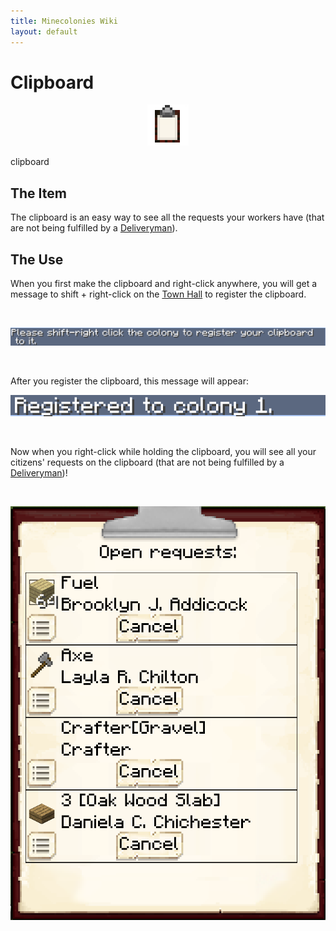 ```yaml
---
title: Minecolonies Wiki
layout: default
---
```

# Clipboard  

<div class="infobox box text-center">
    <p style="text-align:center;"><img src="../../assets/images/icons/minecolonies/clipboard.png" alt="Clipboard"></p>
    <recipe>clipboard</recipe>
</div>

## The Item

The clipboard is an easy way to see all the requests your workers have (that are not being fulfilled by a [Deliveryman](../../source/workers/deliveryman)).

## The Use

When you first make the clipboard and right-click anywhere, you will get a message to shift + right-click on the [Town Hall](../../source/buildings/townhall) to register the clipboard.

<br>
<p style="text-align:center;"><img src="../../assets/images/items/clipboardinitmessage.png" alt="Clipboard Initial Message"></p>
<br>

After you register the clipboard, this message will appear:
<br>
<p style="text-align:center;"><img src="../../assets/images/items/clipboardregistered.png" alt="Clipboard Registered Message"></p>
<br>

Now when you right-click while holding the clipboard, you will see all your citizens' requests on the clipboard (that are not being fulfilled by a [Deliveryman](../../source/workers/deliveryman))!

<br>
<p style="text-align:center;"><img src="../../assets/images/items/clipboarduse.png" alt="Clipboard Use"></p>
<br>
